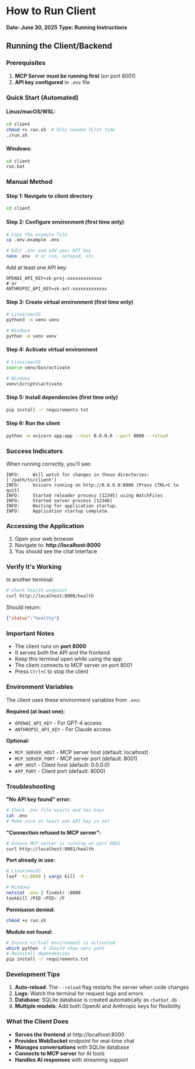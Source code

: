 # How to Run Client
**Date: June 30, 2025**
**Type: Running Instructions**

## Running the Client/Backend

### Prerequisites
1. **MCP Server must be running first** (on port 8001)
2. **API key configured** in `.env` file

### Quick Start (Automated)

#### Linux/macOS/WSL:
```bash
cd client
chmod +x run.sh  # Only needed first time
./run.sh
```

#### Windows:
```bash
cd client
run.bat
```

### Manual Method

#### Step 1: Navigate to client directory
```bash
cd client
```

#### Step 2: Configure environment (first time only)
```bash
# Copy the example file
cp .env.example .env

# Edit .env and add your API key
nano .env  # or vim, notepad, etc.
```

Add at least one API key:
```env
OPENAI_API_KEY=sk-proj-xxxxxxxxxxxxx
# or
ANTHROPIC_API_KEY=sk-ant-xxxxxxxxxxxxx
```

#### Step 3: Create virtual environment (first time only)
```bash
# Linux/macOS
python3 -m venv venv

# Windows
python -m venv venv
```

#### Step 4: Activate virtual environment
```bash
# Linux/macOS
source venv/bin/activate

# Windows
venv\Scripts\activate
```

#### Step 5: Install dependencies (first time only)
```bash
pip install -r requirements.txt
```

#### Step 6: Run the client
```bash
python -m uvicorn app:app --host 0.0.0.0 --port 8000 --reload
```

### Success Indicators

When running correctly, you'll see:
```
INFO:     Will watch for changes in these directories: ['/path/to/client']
INFO:     Uvicorn running on http://0.0.0.0:8000 (Press CTRL+C to quit)
INFO:     Started reloader process [12345] using WatchFiles
INFO:     Started server process [12346]
INFO:     Waiting for application startup.
INFO:     Application startup complete.
```

### Accessing the Application

1. Open your web browser
2. Navigate to: **http://localhost:8000**
3. You should see the chat interface

### Verify It's Working

In another terminal:
```bash
# Check health endpoint
curl http://localhost:8000/health
```

Should return:
```json
{"status":"healthy"}
```

### Important Notes

- The client runs on **port 8000**
- It serves both the API and the frontend
- Keep this terminal open while using the app
- The client connects to MCP server on port 8001
- Press `Ctrl+C` to stop the client

### Environment Variables

The client uses these environment variables from `.env`:

**Required (at least one):**
- `OPENAI_API_KEY` - For GPT-4 access
- `ANTHROPIC_API_KEY` - For Claude access

**Optional:**
- `MCP_SERVER_HOST` - MCP server host (default: localhost)
- `MCP_SERVER_PORT` - MCP server port (default: 8001)
- `APP_HOST` - Client host (default: 0.0.0.0)
- `APP_PORT` - Client port (default: 8000)

### Troubleshooting

**"No API key found" error:**
```bash
# Check .env file exists and has keys
cat .env
# Make sure at least one API key is set
```

**"Connection refused to MCP server":**
```bash
# Ensure MCP server is running on port 8001
curl http://localhost:8001/health
```

**Port already in use:**
```bash
# Linux/macOS
lsof -ti:8000 | xargs kill -9

# Windows
netstat -ano | findstr :8000
taskkill /PID <PID> /F
```

**Permission denied:**
```bash
chmod +x run.sh
```

**Module not found:**
```bash
# Ensure virtual environment is activated
which python  # Should show venv path
# Reinstall dependencies
pip install -r requirements.txt
```

### Development Tips

1. **Auto-reload**: The `--reload` flag restarts the server when code changes
2. **Logs**: Watch the terminal for request logs and errors
3. **Database**: SQLite database is created automatically as `chatbot.db`
4. **Multiple models**: Add both OpenAI and Anthropic keys for flexibility

### What the Client Does

- **Serves the frontend** at http://localhost:8000
- **Provides WebSocket** endpoint for real-time chat
- **Manages conversations** with SQLite database
- **Connects to MCP server** for AI tools
- **Handles AI responses** with streaming support